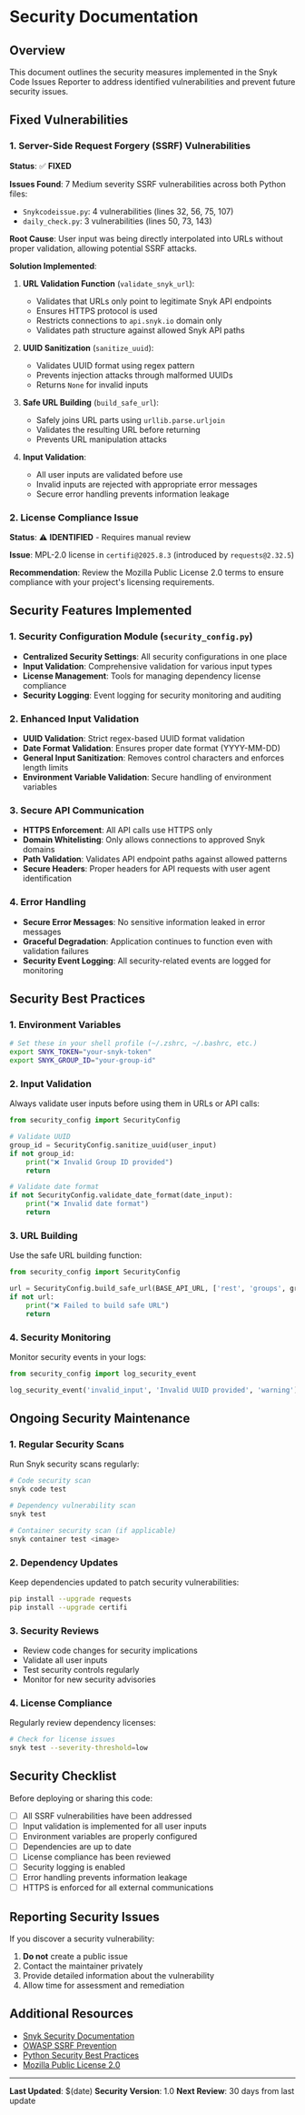 # Security Documentation

## Overview

This document outlines the security measures implemented in the Snyk Code Issues Reporter to address identified vulnerabilities and prevent future security issues.

## Fixed Vulnerabilities

### 1. Server-Side Request Forgery (SSRF) Vulnerabilities

**Status**: ✅ **FIXED**

**Issues Found**: 7 Medium severity SSRF vulnerabilities across both Python files:
- `Snykcodeissue.py`: 4 vulnerabilities (lines 32, 56, 75, 107)
- `daily_check.py`: 3 vulnerabilities (lines 50, 73, 143)

**Root Cause**: User input was being directly interpolated into URLs without proper validation, allowing potential SSRF attacks.

**Solution Implemented**:

1. **URL Validation Function** (`validate_snyk_url`):
   - Validates that URLs only point to legitimate Snyk API endpoints
   - Ensures HTTPS protocol is used
   - Restricts connections to `api.snyk.io` domain only
   - Validates path structure against allowed Snyk API paths

2. **UUID Sanitization** (`sanitize_uuid`):
   - Validates UUID format using regex pattern
   - Prevents injection attacks through malformed UUIDs
   - Returns `None` for invalid inputs

3. **Safe URL Building** (`build_safe_url`):
   - Safely joins URL parts using `urllib.parse.urljoin`
   - Validates the resulting URL before returning
   - Prevents URL manipulation attacks

4. **Input Validation**:
   - All user inputs are validated before use
   - Invalid inputs are rejected with appropriate error messages
   - Secure error handling prevents information leakage

### 2. License Compliance Issue

**Status**: ⚠️ **IDENTIFIED** - Requires manual review

**Issue**: MPL-2.0 license in `certifi@2025.8.3` (introduced by `requests@2.32.5`)

**Recommendation**: Review the Mozilla Public License 2.0 terms to ensure compliance with your project's licensing requirements.

## Security Features Implemented

### 1. Security Configuration Module (`security_config.py`)

- **Centralized Security Settings**: All security configurations in one place
- **Input Validation**: Comprehensive validation for various input types
- **License Management**: Tools for managing dependency license compliance
- **Security Logging**: Event logging for security monitoring and auditing

### 2. Enhanced Input Validation

- **UUID Validation**: Strict regex-based UUID format validation
- **Date Format Validation**: Ensures proper date format (YYYY-MM-DD)
- **General Input Sanitization**: Removes control characters and enforces length limits
- **Environment Variable Validation**: Secure handling of environment variables

### 3. Secure API Communication

- **HTTPS Enforcement**: All API calls use HTTPS only
- **Domain Whitelisting**: Only allows connections to approved Snyk domains
- **Path Validation**: Validates API endpoint paths against allowed patterns
- **Secure Headers**: Proper headers for API requests with user agent identification

### 4. Error Handling

- **Secure Error Messages**: No sensitive information leaked in error messages
- **Graceful Degradation**: Application continues to function even with validation failures
- **Security Event Logging**: All security-related events are logged for monitoring

## Security Best Practices

### 1. Environment Variables

```bash
# Set these in your shell profile (~/.zshrc, ~/.bashrc, etc.)
export SNYK_TOKEN="your-snyk-token"
export SNYK_GROUP_ID="your-group-id"
```

### 2. Input Validation

Always validate user inputs before using them in URLs or API calls:

```python
from security_config import SecurityConfig

# Validate UUID
group_id = SecurityConfig.sanitize_uuid(user_input)
if not group_id:
    print("❌ Invalid Group ID provided")
    return

# Validate date format
if not SecurityConfig.validate_date_format(date_input):
    print("❌ Invalid date format")
    return
```

### 3. URL Building

Use the safe URL building function:

```python
from security_config import SecurityConfig

url = SecurityConfig.build_safe_url(BASE_API_URL, ['rest', 'groups', group_id, 'orgs'])
if not url:
    print("❌ Failed to build safe URL")
    return
```

### 4. Security Monitoring

Monitor security events in your logs:

```python
from security_config import log_security_event

log_security_event('invalid_input', 'Invalid UUID provided', 'warning')
```

## Ongoing Security Maintenance

### 1. Regular Security Scans

Run Snyk security scans regularly:

```bash
# Code security scan
snyk code test

# Dependency vulnerability scan
snyk test

# Container security scan (if applicable)
snyk container test <image>
```

### 2. Dependency Updates

Keep dependencies updated to patch security vulnerabilities:

```bash
pip install --upgrade requests
pip install --upgrade certifi
```

### 3. Security Reviews

- Review code changes for security implications
- Validate all user inputs
- Test security controls regularly
- Monitor for new security advisories

### 4. License Compliance

Regularly review dependency licenses:

```bash
# Check for license issues
snyk test --severity-threshold=low
```

## Security Checklist

Before deploying or sharing this code:

- [ ] All SSRF vulnerabilities have been addressed
- [ ] Input validation is implemented for all user inputs
- [ ] Environment variables are properly configured
- [ ] Dependencies are up to date
- [ ] License compliance has been reviewed
- [ ] Security logging is enabled
- [ ] Error handling prevents information leakage
- [ ] HTTPS is enforced for all external communications

## Reporting Security Issues

If you discover a security vulnerability:

1. **Do not** create a public issue
2. Contact the maintainer privately
3. Provide detailed information about the vulnerability
4. Allow time for assessment and remediation

## Additional Resources

- [Snyk Security Documentation](https://docs.snyk.io/)
- [OWASP SSRF Prevention](https://owasp.org/www-community/attacks/Server_Side_Request_Forgery)
- [Python Security Best Practices](https://python-security.readthedocs.io/)
- [Mozilla Public License 2.0](https://www.mozilla.org/en-US/MPL/2.0/)

---

**Last Updated**: $(date)
**Security Version**: 1.0
**Next Review**: 30 days from last update
